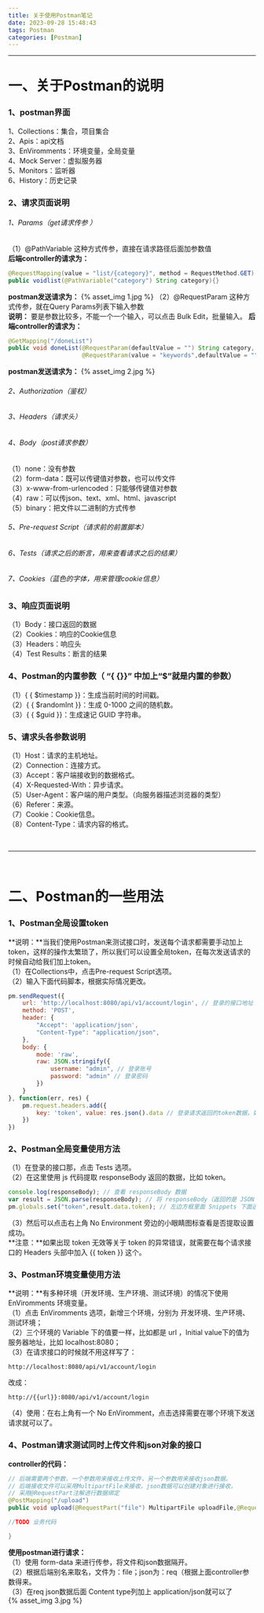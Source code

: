 ```yaml
---
title: 关于使用Postman笔记
date: 2023-09-28 15:48:43
tags: Postman
categories: [Postman]
---
```


***

# 一、关于Postman的说明
### 1、postman界面
1、Collections：集合，项目集合  
2、Apis：api文档  
3、EnViromments：环境变量，全局变量  
4、Mock Server：虚拟服务器  
5、Monitors：监听器  
6、History：历史记录  

### 2、请求页面说明
###### 1、Params（get请求传参 ） 
（1）@PathVariable 这种方式传参，直接在请求路径后面加参数值  
**后端controller的请求为：** 
``` java
@RequestMapping(value = "list/{category}", method = RequestMethod.GET)
public voidlist(@PathVariable("category") String category){}
```
**postman发送请求为：**
{% asset_img 1.jpg %}
（2）@RequestParam 这种方式传参，就在Query Params列表下输入参数  
**说明：** 要是参数比较多，不能一个一个输入，可以点击 Bulk Edit，批量输入。 
 **后端controller的请求为：** 
``` java
@GetMapping("/doneList")
public void doneList(@RequestParam(defaultValue = "") String category,
                     @RequestParam(value = "keywords",defaultValue = "")String keywords) {}       
```
**postman发送请求为：**
{% asset_img 2.jpg %}
###### 2、Authorization（鉴权）
###### 3、Headers（请求头）
###### 4、Body（post请求参数）
（1）none：没有参数  
（2）form-data：既可以传键值对参数，也可以传文件  
（3）x-www-from-urlencoded：只能够传键值对参数  
（4）raw：可以传json、text、xml、html、javascript  
（5）binary：把文件以二进制的方式传参  
###### 5、Pre-request Script（请求前的前置脚本）
###### 6、Tests（请求之后的断言，用来查看请求之后的结果）
###### 7、Cookies（蓝色的字体，用来管理cookie信息）

### 3、响应页面说明
（1）Body：接口返回的数据  
（2）Cookies：响应的Cookie信息  
（3）Headers：响应头  
（4）Test Results：断言的结果

### 4、Postman的内置参数（ “{ {}}” 中加上“$”就是内置的参数）
（1）\{ { $timestamp }\}：生成当前时间的时间戳。  
（2）\{ { $randomInt }\}：生成 0-1000 之间的随机数。  
（3）\{ { $guid }\}：生成速记 GUID 字符串。

### 5、请求头各参数说明
（1）Host：请求的主机地址。  
（2）Connection：连接方式。  
（3）Accept：客户端接收到的数据格式。  
（4）X-Requested-With：异步请求。  
（5）User-Agent：客户端的用户类型。（向服务器描述浏览器的类型）  
（6）Referer：来源。  
（7）Cookie：Cookie信息。  
（8）Content-Type：请求内容的格式。

<br/>

***

<br/>

# 二、Postman的一些用法
### 1、Postman全局设置token
**说明：**当我们使用Postman来测试接口时，发送每个请求都需要手动加上token，这样的操作太繁琐了，所以我们可以设置全局token，在每次发送请求的时候自动给我们加上token。  
（1）在Collections中，点击Pre-request Script选项。  
（2）输入下面代码脚本，根据实际情况更改。  
``` javascript
pm.sendRequest({
    url: 'http://localhost:8080/api/v1/account/login', // 登录的接口地址
    method: 'POST',
    header: {
        "Accept": 'application/json',
        "Content-Type": "application/json",
    },
    body: {
        mode: 'raw',
        raw: JSON.stringify({
            username: "admin", // 登录账号
            password: "admin" // 登录密码
        })
    }
}, function(err, res) {
    pm.request.headers.add({
        key: 'token', value: res.json().data // 登录请求返回的token数据，如果是data里面的token，就是data.token；key后面的'token'表示token的名字。
    })
})
```

### 2、Postman全局变量使用方法
（1）在登录的接口那，点击 Tests 选项。  
（2）在这里使用 js 代码提取 responseBody 返回的数据，比如 token。  
``` javascript
console.log(responseBody); // 查看 responseBody 数据
var result = JSON.parse(responseBody); // 将 responseBody（返回的是 JSON 字符串） 转换为 JSON 数据
pm.globals.set("token",result.data.token); // 左边方框里面 Snippets 下面选择 Set a global variable 这个选项，然后自动生成的
```
（3）然后可以点击右上角 No Environment 旁边的小眼睛图标查看是否提取设置成功。  
**注意：**如果出现 token 无效等关于 token 的异常错误，就需要在每个请求接口的 Headers 头部中加入 {{ token }} 这个。 

### 3、Postman环境变量使用方法
**说明：**有多种环境（开发环境、生产环境、测试环境）的情况下使用 EnViromments  环境变量。  
（1）点击 EnViromments 选项，新增三个环境，分别为 开发环境、生产环境、测试环境；  
（2）三个环境的 Variable 下的值要一样，比如都是 url ，Initial value下的值为服务器地址，比如 localhost:8080；  
（3）在请求接口的时候就不用这样写了：
```
http://localhost:8080/api/v1/account/login
```
改成：
```
http://{{url}}:8080/api/v1/account/login
```
（4）使用：在右上角有一个 No EnViromment，点击选择需要在哪个环境下发送请求就可以了。

### 4、Postman请求测试同时上传文件和json对象的接口
**controller的代码：**
``` java
// 后端需要两个参数，一个参数用来接收上传文件，另一个参数用来接收json数据。
// 后端接收文件可以采用MultipartFile来接收，json数据可以创建对象进行接收， 
// 采用@RequestPart注解进行数据绑定
@PostMapping("/upload")
public void upload(@RequestPart("file") MultipartFile uploadFile,@RequestPart("req") @Valid Query req){

//TODO 业务代码

}
```
**使用postman进行请求：**  
（1）使用 form-data 来进行传参，将文件和json数据隔开。  
（2）根据后端别名来取名，文件为：file；json为：req（根据上面controller参数得来。  
（3）在req json数据后面 Content type列加上 application/json就可以了  
{% asset_img 3.jpg %}